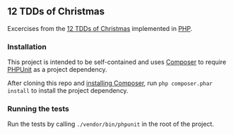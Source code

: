 ## 12 TDDs of Christmas

Excercises from the [12 TDDs of
Christmas](http://www.wiredtothemoon.com/2012/12/12-tdds-of-christmas/)
implemented in [PHP](http://php.net).

### Installation

This project is intended to be self-contained and uses
[Composer](http://getcomposer.org) to require
[PHPUnit](https://github.com/sebastianbergmann/phpunit/) as a project
dependency.

After cloning this repo and [installing
Composer](https://github.com/composer/composer#composer---dependency-management-for-php),
run `php composer.phar install` to install the project dependency.

### Running the tests

Run the tests by calling `./vendor/bin/phpunit` in the root of the project.
